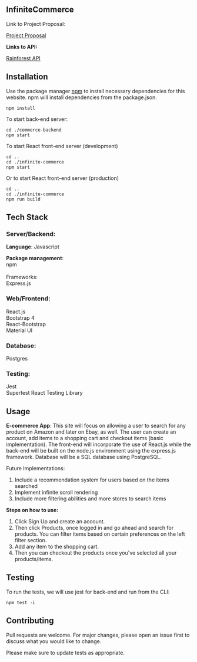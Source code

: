 ## InfiniteCommerce

Link to Project Proposal:

[Project Proposal](https://docs.google.com/document/d/1qNe5WA0dHvYxCPijkAfEw5IEoA-tjDEH2xUYNytCf_s/edit?usp=sharing)

**Links to API:**

[Rainforest API](https://app.rainforestapi.com/playground)

## Installation


Use the package manager [npm](https://docs.npmjs.com/cli/v7/commands/npm-install) to install necessary dependencies for this website. npm will install dependencies from the package.json.

    npm install

To start back-end server:

    cd ./commerce-backend
	npm start

To start React front-end server (development)

	cd ..
	cd ./infinite-commerce
	npm start

Or to start React front-end server (production)

	cd ..
	cd ./infinite-commerce
	npm run build

## Tech Stack

### Server/Backend:

**Language**: Javascript

**Package management**:<br/> npm<br/><br/>
Frameworks:<br/>
Express.js<br/>

### Web/Frontend:

React.js<br/>
Bootstrap 4<br/>
React-Bootstrap<br/>
Material UI<br/>

### Database:

Postgres

### Testing:
Jest<br/>
Supertest
React Testing Library

## Usage

<b>E-commerce App</b>: This site will focus on allowing a user to search for any product on Amazon and later on Ebay, as well. The user can create an account, add items to a shopping cart and checkout items (basic implementation). The front-end will incorporate the use of React.js while the back-end will be built on the node.js environment using the express.js framework. Database will be a SQL database using PostgreSQL.

Future Implementations:</br>
1. Include a recommendation system for users based on the items searched</br>
2. Implement infinite scroll rendering</br>
3. Include more filtering abilities and more stores to search items</br>  

**Steps on how to use:**<br/>
1. Click Sign Up and create an account.<br/>
2. Then click Products, once logged in and go ahead and search for products. You can filter items based on certain preferences on the left filter section.<br/>
3. Add any item to the shopping cart.<br/>
4. Then you can checkout the products once you've selected all your products/items.<br/>

## Testing

To run the tests, we will use jest for back-end and run from the CLI:

	npm test -i

## Contributing
Pull requests are welcome. For major changes, please open an issue first to discuss what you would like to change.

Please make sure to update tests as appropriate.
